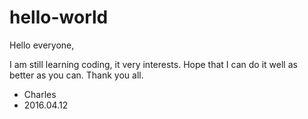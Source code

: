 # hello-world

Hello everyone,

I am still learning coding, it very interests.
Hope that I can do it well as better as you can.
Thank you all.

 - Charles
 - 2016.04.12
